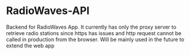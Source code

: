 # RadioWaves-API
Backend for RadioWaves App. It currently has only the proxy server to retrieve radio stations since https has issues and http request cannot be called in production from the browser. Will be mainly used in the future to extend the web app
